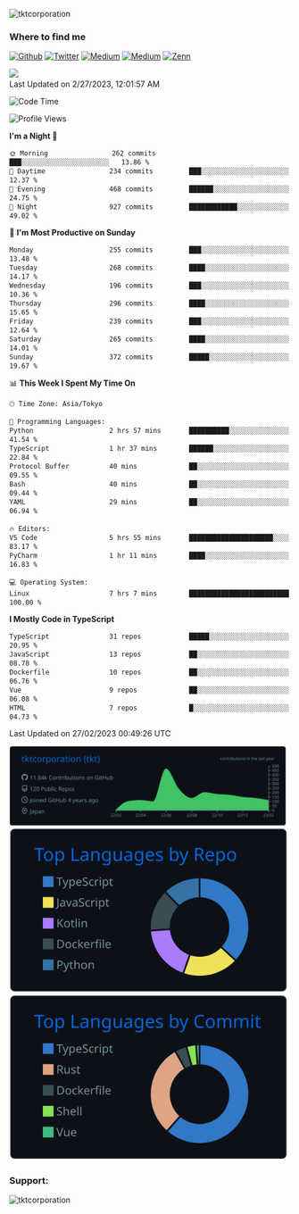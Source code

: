 <p align="left"> <img src="https://komarev.com/ghpvc/?username=tktcorporation&label=Profile%20views&color=0e75b6&style=flat" alt="tktcorporation" /> </p>

<h3>Where to find me</h3>
<p>
<a href="https://github.com/tktcorporation" target="_blank"><img alt="Github" src="https://img.shields.io/badge/GitHub-%2312100E.svg?&style=for-the-badge&logo=Github&logoColor=white" /></a>
<a href="https://twitter.com/tktcorporation" target="_blank"><img alt="Twitter" src="https://img.shields.io/badge/twitter-%231DA1F2.svg?&style=for-the-badge&logo=twitter&logoColor=white" /></a>
<a href="https://www.linkedin.com/in/tktcorporation" target="_blank"><img alt="Medium" src="https://img.shields.io/badge/linkdin-0a66c2.svg?&style=for-the-badge&logo=linkedin&logoColor=white" /></a>
<a href="https://qiita.com/tktcorporation" target="_blank"><img alt="Medium" src="https://img.shields.io/badge/qiita-55C500.svg?&style=for-the-badge&logo=qiita&logoColor=white" /></a>
<a href="https://zenn.dev/tktcorporation" target="_blank"><img alt="Zenn" src="https://img.shields.io/badge/Zenn-3EA8FF.svg?&style=for-the-badge&logo=Zenn&logoColor=white" /></a>
</p>

<!--START_SECTION:lapras-card-->
<a href="https://lapras.com/public/tktcorporation" target="_blank" rel="noopener noreferrer"><img src="https://lapras-card-generator.vercel.app/api/svg?e=3.89&b=3.48&i=3.59&b1=%23232323&b2=%236d6d6d&i1=%23212121&i2=%23818181&l=en" width="300" ></a>  
Last Updated on 2/27/2023, 12:01:57 AM
<!--END_SECTION:lapras-card-->
  
<!--START_SECTION:waka-->
![Code Time](http://img.shields.io/badge/Code%20Time-886%20hrs%2019%20mins-blue)

![Profile Views](http://img.shields.io/badge/Profile%20Views-23-blue)

**I'm a Night 🦉** 

```text
🌞 Morning                262 commits         ███░░░░░░░░░░░░░░░░░░░░░░   13.86 % 
🌆 Daytime                234 commits         ███░░░░░░░░░░░░░░░░░░░░░░   12.37 % 
🌃 Evening                468 commits         ██████░░░░░░░░░░░░░░░░░░░   24.75 % 
🌙 Night                  927 commits         ████████████░░░░░░░░░░░░░   49.02 % 
```
📅 **I'm Most Productive on Sunday** 

```text
Monday                   255 commits         ███░░░░░░░░░░░░░░░░░░░░░░   13.48 % 
Tuesday                  268 commits         ████░░░░░░░░░░░░░░░░░░░░░   14.17 % 
Wednesday                196 commits         ███░░░░░░░░░░░░░░░░░░░░░░   10.36 % 
Thursday                 296 commits         ████░░░░░░░░░░░░░░░░░░░░░   15.65 % 
Friday                   239 commits         ███░░░░░░░░░░░░░░░░░░░░░░   12.64 % 
Saturday                 265 commits         ████░░░░░░░░░░░░░░░░░░░░░   14.01 % 
Sunday                   372 commits         █████░░░░░░░░░░░░░░░░░░░░   19.67 % 
```


📊 **This Week I Spent My Time On** 

```text
🕑︎ Time Zone: Asia/Tokyo

💬 Programming Languages: 
Python                   2 hrs 57 mins       ██████████░░░░░░░░░░░░░░░   41.54 % 
TypeScript               1 hr 37 mins        ██████░░░░░░░░░░░░░░░░░░░   22.84 % 
Protocol Buffer          40 mins             ██░░░░░░░░░░░░░░░░░░░░░░░   09.55 % 
Bash                     40 mins             ██░░░░░░░░░░░░░░░░░░░░░░░   09.44 % 
YAML                     29 mins             ██░░░░░░░░░░░░░░░░░░░░░░░   06.94 % 

🔥 Editors: 
VS Code                  5 hrs 55 mins       █████████████████████░░░░   83.17 % 
PyCharm                  1 hr 11 mins        ████░░░░░░░░░░░░░░░░░░░░░   16.83 % 

💻 Operating System: 
Linux                    7 hrs 7 mins        █████████████████████████   100.00 % 
```

**I Mostly Code in TypeScript** 

```text
TypeScript               31 repos            █████░░░░░░░░░░░░░░░░░░░░   20.95 % 
JavaScript               13 repos            ██░░░░░░░░░░░░░░░░░░░░░░░   08.78 % 
Dockerfile               10 repos            ██░░░░░░░░░░░░░░░░░░░░░░░   06.76 % 
Vue                      9 repos             ██░░░░░░░░░░░░░░░░░░░░░░░   06.08 % 
HTML                     7 repos             █░░░░░░░░░░░░░░░░░░░░░░░░   04.73 % 
```




 Last Updated on 27/02/2023 00:49:26 UTC
<!--END_SECTION:waka-->

[![](https://raw.githubusercontent.com/tktcorporation/tktcorporation/master/profile-summary-card-output/github_dark/0-profile-details.svg)](https://github.com/vn7n24fzkq/github-profile-summary-cards)
[![](https://raw.githubusercontent.com/tktcorporation/tktcorporation/master/profile-summary-card-output/github_dark/1-repos-per-language.svg)](https://github.com/vn7n24fzkq/github-profile-summary-cards) [![](https://raw.githubusercontent.com/tktcorporation/tktcorporation/master/profile-summary-card-output/github_dark/2-most-commit-language.svg)](https://github.com/vn7n24fzkq/github-profile-summary-cards)

<h3 align="left">Support:</h3>
<p><a href="https://www.buymeacoffee.com/tktcorporation"> <img align="left" src="https://cdn.buymeacoffee.com/buttons/v2/default-yellow.png" height="50" width="210" alt="tktcorporation" /></a></p><br><br>
